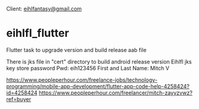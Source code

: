 Client: eihlfantasy@gmail.com
# eihlfl_flutter
Flutter task to upgrade version and build release aab file

There is jks file in "cert" directory to build android release version
Eihlfl jks key store password
Pwd: eih123456
First and Last Name: Mitch V

https://www.peopleperhour.com/freelance-jobs/technology-programming/mobile-app-development/flutter-app-code-help-4258424?id=4258424
https://www.peopleperhour.com/freelancer/mitch-zayyzvwz?ref=buyer
